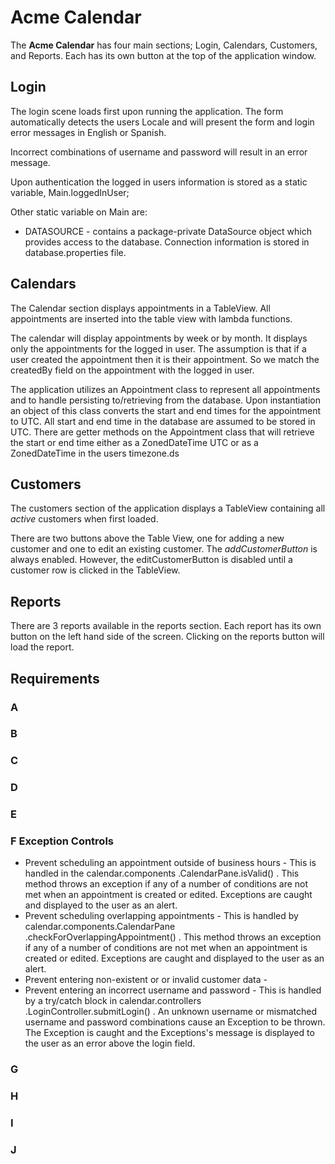# Acme Calendar
The **Acme Calendar** has four main sections; Login, Calendars, Customers, and Reports.  Each has its own button at the top of the application window.


## Login
The login scene loads first upon running the application.  The form automatically detects the users Locale and will present the form and login error messages in English or Spanish.

Incorrect combinations of username and password will result in an error message.

Upon authentication the logged in users information is stored as a static variable, Main.loggedInUser;

Other static variable on Main are:
- DATASOURCE - contains a package-private DataSource object which provides access to the database.  Connection information is stored in database.properties file.



## Calendars
The Calendar section displays appointments in a TableView.  All appointments are inserted into the table view with lambda functions.

The calendar will display appointments by week or by month.  It displays only the appointments for the logged in user.  The assumption is that if a user created the appointment then it is their appointment.  So we match the createdBy field on the appointment with the logged in user.

The application utilizes an Appointment class to represent all appointments and to handle persisting to/retrieving 
from the database.  Upon instantiation an object of this class converts the start and end times for the appointment 
to UTC. All start and end time in the database are assumed to be stored in UTC.  There are getter methods on the Appointment class that
 will retrieve the start or end time either as a ZonedDateTime UTC or as a ZonedDateTime in the users timezone.ds



## Customers 

The customers section of the application displays a TableView containing all _active_ customers when first loaded.

There are two buttons above the Table View, one for adding a new customer and one to edit an existing customer.
The _addCustomerButton_ is always enabled.  However, the editCustomerButton is disabled until a customer row is clicked in the TableView.


## Reports
There are 3 reports available in the reports section.
Each report has its own button on the left hand side of the screen.  Clicking on the reports button will load the report.


## Requirements
### A

### B
### C
### D
### E
### F Exception Controls
- Prevent scheduling an appointment outside of business hours - This is handled in the calendar.components
.CalendarPane.isValid() .  This method throws an exception if any of a number of conditions are not met 
when an appointment is created or edited.  Exceptions are caught and displayed to the user as an alert.
- Prevent scheduling overlapping appointments - This is handled by calendar.components.CalendarPane
.checkForOverlappingAppointment() .  This method throws an exception if any of a number of conditions are not met 
when an appointment is created or edited.  Exceptions are caught and displayed to the user as an alert.
- Prevent entering non-existent or or invalid customer data - 
- Prevent entering an incorrect username and password -   This is handled by a try/catch block in calendar.controllers
.LoginController.submitLogin() .  An unknown username or mismatched username and password combinations cause an Exception to be 
thrown.  The Exception is caught and the Exceptions's message is displayed to the user as an error above the login 
field.
### G
### H
### I
### J
